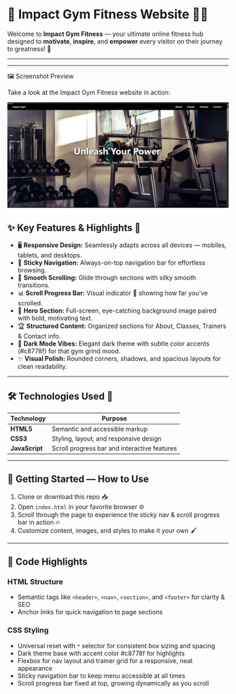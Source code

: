 # 💪 Impact Gym Fitness Website 🏋️‍♂️

Welcome to **Impact Gym Fitness** — your ultimate online fitness hub designed to **motivate**, **inspire**, and **empower** every visitor on their journey to greatness! 🚀

---

---

 🖼️ Screenshot Preview

Take a look at the Impact Gym Fitness website in action:

![Alt text](Assets/image.png)




## ✨ Key Features & Highlights 🔑

- 🖥️ **Responsive Design:** Seamlessly adapts across all devices — mobiles, tablets, and desktops.  
- 📌 **Sticky Navigation:** Always-on-top navigation bar for effortless browsing.  
- 🎯 **Smooth Scrolling:** Glide through sections with silky smooth transitions.  
- 📊 **Scroll Progress Bar:** Visual indicator 🎉 showing how far you’ve scrolled.  
- 🌄 **Hero Section:** Full-screen, eye-catching background image paired with bold, motivating text.  
- 🏆 **Structured Content:** Organized sections for About, Classes, Trainers & Contact info.  
- 🌙 **Dark Mode Vibes:** Elegant dark theme with subtle color accents (#c8778f) for that gym grind mood.  
- ✨ **Visual Polish:** Rounded corners, shadows, and spacious layouts for clean readability.

---

## 🛠️ Technologies Used 🧰

| Technology | Purpose                          |
|------------|---------------------------------|
| **HTML5**  | Semantic and accessible markup  |
| **CSS3**   | Styling, layout, and responsive design |
| **JavaScript** | Scroll progress bar and interactive features |

---

## 🚀 Getting Started — How to Use

1. Clone or download this repo 📥  
2. Open `index.html` in your favorite browser 🌐  
3. Scroll through the page to experience the sticky nav & scroll progress bar in action 🔥  
4. Customize content, images, and styles to make it your own 🖌️

---

## 📖 Code Highlights

### HTML Structure  
- Semantic tags like `<header>`, `<nav>`, `<section>`, and `<footer>` for clarity & SEO  
- Anchor links for quick navigation to page sections  

### CSS Styling  
- Universal reset with `*` selector for consistent box sizing and spacing  
- Dark theme base with accent color #c8778f for highlights  
- Flexbox for nav layout and trainer grid for a responsive, neat appearance  
- Sticky navigation bar to keep menu accessible at all times  
- Scroll progress bar fixed at top, growing dynamically as you scroll

